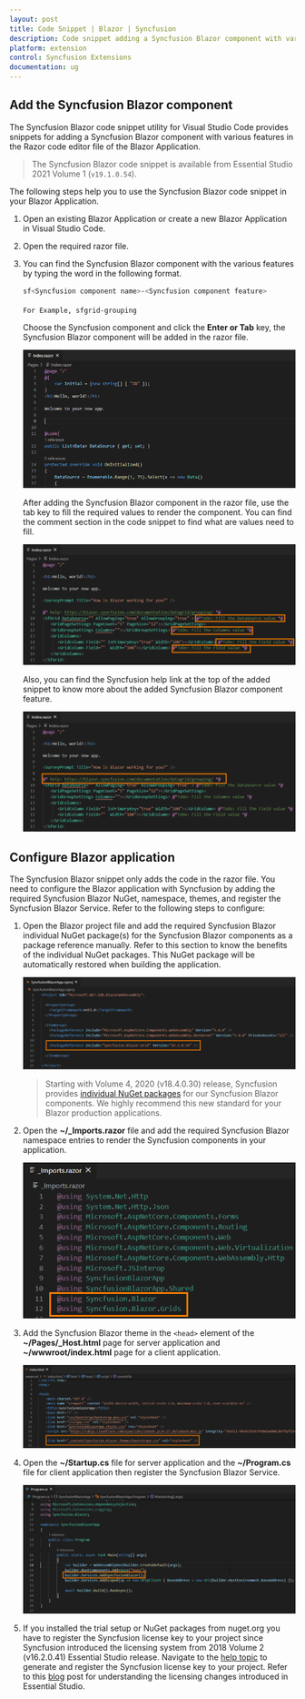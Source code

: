```yaml
---
layout: post
title: Code Snippet | Blazor | Syncfusion
description: Code snippet adding a Syncfusion Blazor component with various features in the Razor code editor file of the Blazor Application.
platform: extension
control: Syncfusion Extensions
documentation: ug
---
```


## Add the Syncfusion Blazor component

The Syncfusion Blazor code snippet utility for Visual Studio Code provides snippets for adding a Syncfusion Blazor component with various features in the Razor code editor file of the Blazor Application.

   > The Syncfusion Blazor code snippet is available from Essential Studio 2021 Volume 1 (`v19.1.0.54`).

The following steps help you to use the Syncfusion Blazor code snippet in your Blazor Application.

1. Open an existing Blazor Application or create a new Blazor Application in Visual Studio Code.

2. Open the required razor file.

3. You can find the Syncfusion Blazor component with the various features by typing the word in the following format.

    ```bash
    sf<Syncfusion component name>-<Syncfusion component feature>

    For Example, sfgrid-grouping
    ```
    Choose the Syncfusion component and click the **Enter or Tab** key, the Syncfusion Blazor component will be added in the razor file.

    ![Code Snippet](images/codesnippet.gif)

    After adding the Syncfusion Blazor component in the razor file, use the tab key to fill the required values to render the component. You can find the comment section in the code snippet to find what are values need to fill.

    ![Comment](images/Comment.png)

    Also, you can find the Syncfusion help link at the top of the added snippet to know more about the added Syncfusion Blazor component feature.

    ![Help](images/Help.png)

## Configure Blazor application

The Syncfusion Blazor snippet only adds the code in the razor file. You need to configure the Blazor application with Syncfusion by adding the required Syncfusion Blazor NuGet, namespace, themes, and register the Syncfusion Blazor Service. Refer to the following steps to configure:

1. Open the Blazor project file and add the required Syncfusion Blazor individual NuGet package(s) for the Syncfusion Blazor components as a package reference manually. Refer to this section to know the benefits of the individual NuGet packages. This NuGet package will be automatically restored when building the application.

    ![NuGet Package](images/NuGet-Snippet.png)

    > Starting with Volume 4, 2020 (v18.4.0.30) release, Syncfusion provides [individual NuGet packages](https://blazor.syncfusion.com/documentation/nuget-packages/) for our Syncfusion Blazor components. We highly recommend this new standard for your Blazor production applications.

2. Open the **~/_Imports.razor** file and add the required Syncfusion Blazor namespace entries to render the Syncfusion components in your application.

    ![Namespace](images/Namespace-Snippet.png)

3. Add the Syncfusion Blazor theme in the `<head>` element of the **~/Pages/_Host.html** page for server application and **~/wwwroot/index.html** page for a client application.

    ![Themes](images/Themes-Snippet.png)

4. Open the **~/Startup.cs** file for server application and the **~/Program.cs** file for client application then register the Syncfusion Blazor Service.

    ![Syncfusion Configuration](images/Configuration-Snippet.png)

5. If you installed the trial setup or NuGet packages from nuget.org you have to register the Syncfusion license key to your project since Syncfusion introduced the licensing system from 2018 Volume 2 (v16.2.0.41) Essential Studio release. Navigate to the [help topic](https://help.syncfusion.com/common/essential-studio/licensing/license-key#how-to-generate-syncfusion-license-key) to generate and register the Syncfusion license key to your project. Refer to this [blog](https://blog.syncfusion.com/post/Whats-New-in-2018-Volume-2-Licensing-Changes-in-the-1620x-Version-of-Essential-Studio.aspx?_ga=2.11237684.1233358434.1587355730-230058891.1567654773) post for understanding the licensing changes introduced in Essential Studio.